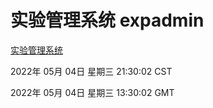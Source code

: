 # 实验管理系统 expadmin
[实验管理系统](http://59.174.25.66:56808/expadmin-782313d2-e1b1-4ea7-932e-3a55e6a1a4d0/)

2022年 05月 04日 星期三 21:30:02 CST

2022年 05月 04日 星期三 13:30:02 GMT
